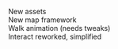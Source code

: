 New assets
<br>
New map framework
<br>
Walk animation (needs tweaks)
<br>
Interact reworked, simplified
